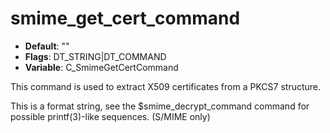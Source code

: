 # smime_get_cert_command

- **Default**: ""
- **Flags**: DT_STRING|DT_COMMAND
- **Variable**: C_SmimeGetCertCommand

This command is used to extract X509 certificates from a PKCS7 structure.

This is a format string, see the $smime_decrypt_command command for
possible printf(3)-like sequences.
(S/MIME only)
